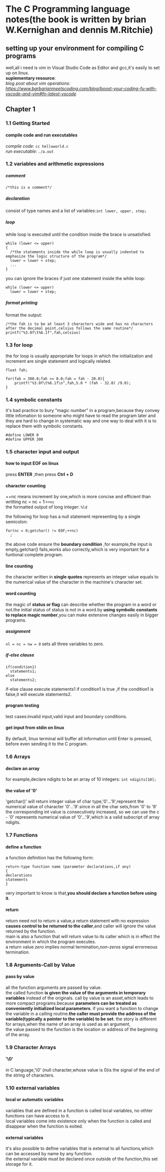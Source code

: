 # The C Programming language notes(the book is written by brian W.Kernighan and dennis M.Ritchie)
## setting up your environment for compiling C programs
well,all i need is vim in Visual Studio Code as Editor and gcc,it's easily to set up on linux.<br>
**suplementary resource**:<br>
*blog post about vim operations: https://www.barbarianmeetscoding.com/blog/boost-your-coding-fu-with-vscode-and-vim#fn-latest-vscode*
## Chapter 1<br>
### 1.1 Getting Started<br>
#### compile code and run executables<br>
*compile code*: `cc helloworld.c`<br>
*run executable*: `./a.out`<br>
### 1.2 variables and arithmetic expressions<br>
##### comment<br>
`/*this is a comment*/`
##### declaration<br>
consist of type names and a list of variables:`int lower, upper, step;`
##### loop
while loop is executed until the condition inside the brace is unsatisfied: <br>
```
while (lower <= upper)
{
  /*the statements inside the while loop is usually indented to emphasize the logic structure of the program*/
  lower = lower + step;
  ...
}
```
you can ignore the braces if just one statement inside the while loop:
```
while (lower <= upper)
  lower = lower + step;
```
##### format printing
format the output:<br>
```
/*the fah is to be at least 3 characters wide and has no characters after the decimal point,celsius follows the same routine*/
printf("%3.0f\t%6.1f",fah,celsius)
```
### 1.3 for loop
the for loop is usually appropriate for loops in which the initialization and increment are single statement and logically related.
```
float fah;

for(fah = 300.0;fah >= 0.0;fah = fah - 20.0){
    printf("%3.0f\t%6.1f\n",fah,5.0 * (fah - 32.0) /9.0);
}
```
### 1.4 symbolic constants
it's bad practice to bury "magic number" in a program,because they convey little infomation to someone who might have to read the program later and they are hard to change in systematic way and one way to deal with it is to replace them with symbolic constants.
```
#define LOWER 0
#define UPPER 300
```
### 1.5 character input and output<br>
#### how to input EOF on linux<br>
press **ENTER** ,then press **Ctrl + D**
#### character counting<br>
++nc means increment by one,which is more concise and efficient than writting nc = nc + 1:`++nc`<br>
the formatted output of long integer: `%ld`<br>

the following for loop has a null statement representing by a single semicolon:
```
for(nc = 0;getchar() != EOF;++nc)
  ;
```
the above code ensure the **boundary condition** ,for example,the input is empty,getchar() fails,works also correctly,which is very important for a funtional complete program.<br>
#### line counting
the character written in **single quotes** represents an integer value  equals to the numerical value of the character in the machine's character set.
#### word counting
the magic of **status or flag** can describe whether the program in a word or not.the initial status of status is not in a word.by **using symbolic constants to replace magic number**,you can make extensive changes easily in bigger programs.<br>
##### assignment
`nl = nc = nw = 0` sets all three variables to zero.
##### if-else clause
```
if(condition1)
  statements1;
else
  statements2;
```
if-else clause execute statements1 if condition1 is true ,if the condition1 is false,it will execute statements2.
#### program testing
test cases:invalid input,valid input and boundary conditions.
#### get input from stdin on linux
By default, linux terminal will buffer all information until Enter is pressed, before even sending it to the C program.

### 1.6 Arrays
#### declare an array
for example,declare ndigits to be an array of 10 integers:
`int ndigits[10];`
#### the value of '0'
'getchar()' will return integer value of char type,'0'...'9',represent the numerical value of character '0'...'9'.since in all the char sets,from '0' to '9' the corresponding  int value is consecutively  increased, so we can use the c - '0' represents numerical value of '0'...'9',which is a valid subscript of array ndigits.

### 1.7 Functions
#### define a function
a function definition has the following form:<br>
```
return-type function name (parameter declarations,if any)
{
declarations
statements
}
```
very important to know is that,**you should declare a function before using it**.
#### return
return need not to return a value,a return statement with no expression **causes control to be returned to the caller**,and caller will ignore the value returned by the function.<br>
main is also a function that will return value to its caller which is in effect the environment in which the program executes.<br>
a return value *zero* implies normal termination,*non-zeros* signal errorneous termination.

### 1.8 Arguments-Call by Value
#### pass by value
all the function arguments are passed by value.<br>
the called function **is given the value of the arguments in temporary variables** instead of the originals.
call by value is an asset,which leads to more compact programs.because **parameters can be treated as conveniently initialized local parameters**.
if you want a function to change the variable in a calling routine.**the caller must provide the address of the variable(typically a pointer to the variable) to be set**.
the story is different for arrays,when the name of an array is used as an argument,<br>
the value passed to the function is the location or address of the beginning of the array.

### 1.9 Character Arrays
#### '\0'
in C language,'\0' (null character,whose value is 0)is the signal of the end of the string of characters.

### 1.10 external variables
#### local or automatic variables
variables that are defined in a function is called local variables, no othter functions can have access to it.<br>
local variables come into existence only when the function is called and disappear when the function is exited.

#### external variables
it's also possible to define variables that is external to all functions,which can be accessed by name by any function.<br>
the external variable must be declared once outside of the function,this set storage for it.


